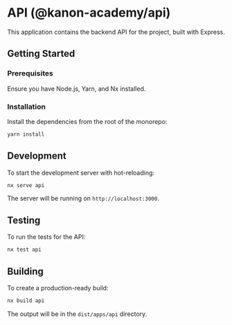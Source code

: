 # API (@kanon-academy/api)

This application contains the backend API for the project, built with Express.

## Getting Started

### Prerequisites

Ensure you have Node.js, Yarn, and Nx installed.

### Installation

Install the dependencies from the root of the monorepo:

```sh
yarn install
```

## Development

To start the development server with hot-reloading:

```sh
nx serve api
```

The server will be running on `http://localhost:3000`.

## Testing

To run the tests for the API:

```sh
nx test api
```

## Building

To create a production-ready build:

```sh
nx build api
```

The output will be in the `dist/apps/api` directory.
